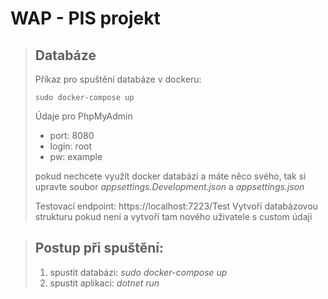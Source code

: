 # WAP - PIS projekt


>## Databáze
>Příkaz pro spuštění databáze v dockeru:
>``` 
>sudo docker-compose up
>```
>Údaje pro PhpMyAdmin
> - port: 8080
> - login: root
> - pw: example
>
> pokud nechcete využít docker databázi a máte něco svého, tak si upravte soubor *appsettings.Development.json* a *appsettings.json* 
>
>Testovací endpoint: https://localhost:7223/Test Vytvoří databázovou strukturu pokud není a vytvoří tam nového uživatele s custom údaji


>## Postup při spuštění:
> 1) spustit databázi: *sudo docker-compose up*
> 2) spustit aplikaci: *dotnet run*

